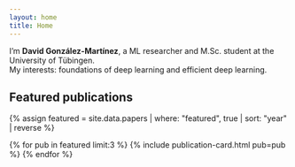 ```yaml
---
layout: home
title: Home
---
```


I’m **David González-Martínez**, a ML researcher and M.Sc. student at the University of Tübingen.  
My interests: foundations of deep learning and efficient deep learning.

## Featured publications
{% assign featured = site.data.papers | where: "featured", true | sort: "year" | reverse %}
<div class="grid gap-6 mt-4">
{% for pub in featured limit:3 %}
  {% include publication-card.html pub=pub %}
{% endfor %}
</div>
